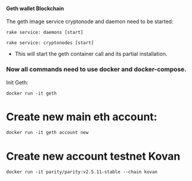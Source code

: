#### Geth wallet Blockchain

The geth image service cryptonode and daemon need to be started:

```rake service: daemons [start]```

```rake service: cryptonodes [start]```

* This will start the geth container call and its partial installation.

### Now all commands need to use docker and docker-compose.

Init Geth:

```docker run -it geth```


# Create new main eth account:

```docker run -it geth account new```

# Create new account testnet Kovan

```docker run -it parity/parity:v2.5.11-stable --chain kovan```



